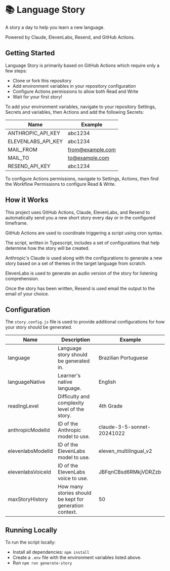 # 📚 Language Story

A story a day to help you learn a new language.

Powered by Claude, ElevenLabs, Resend, and GitHub Actions.

## Getting Started

Language Story is primarily based on GitHub Actions which require only a few steps:

- Clone or fork this repository
- Add environment variables in your repository configuration
- Configure Actions permissions to allow both Read and Write
- Wait for your first story!

To add your environment variables, navigate to your repository Settings, Secrets and
variables, then Actions and add the following Secrets:

| Name              | Example          |
| ----------------- | ---------------- |
| ANTHROPIC_API_KEY | abc1234          |
| ELEVENLABS_API_KEY| abc1234          |
| MAIL_FROM         | from@example.com |
| MAIL_TO           | to@example.com   |
| RESEND_API_KEY    | abc1234          |

To configure Actions permissions, navigate to Settings, Actions, then find the Workflow Permissions to configure Read & Write.

## How it Works

This project uses GitHub Actions, Claude, ElevenLabs, and Resend to automatically send you a new short
story every day or in the configured timeframe.

GitHub Actions are used to coordinate triggering a script using cron syntax.

The script, written in Typescript, includes a set of configurations that help determine
how the story will be created.

Anthropic's Claude is used along with the configurations to generate a new story
based on a set of themes in the target language from scratch.

ElevenLabs is used to generate an audio version of the story for listening comprehension.

Once the story has been written, Resend is used email the output to the email of your choice.

## Configuration

The `story.config.js` file is used to provide additional configurations for how your story
should be generated.

| Name            | Description                                  | Example               |
| --------------- | -------------------------------------------- | --------------------- |
| language        | Language story should be generated in.       | Brazilian Portuguese  |
| languageNative  | Learner's native language.                   | English               |
| readingLevel    | Difficulty and complexity level of the story.| 4th Grade             | 
| anthropicModelId| ID of the Anthropic model to use.            | claude-3-5-sonnet-20241022 |
| elevenlabsModelId| ID of the ElevenLabs model to use.          | eleven_multilingual_v2 |
| elevenlabsVoiceId| ID of the ElevenLabs voice to use.          | JBFqnCBsd6RMkjVDRZzb  |
| maxStoryHistory | How many stories should be kept for generation context. | 50         |

## Running Locally

To run the script locally:

- Install all dependencies: `npm install`
- Create a `.env` file with the environment variables listed above.
- Run `npm run generate-story`
